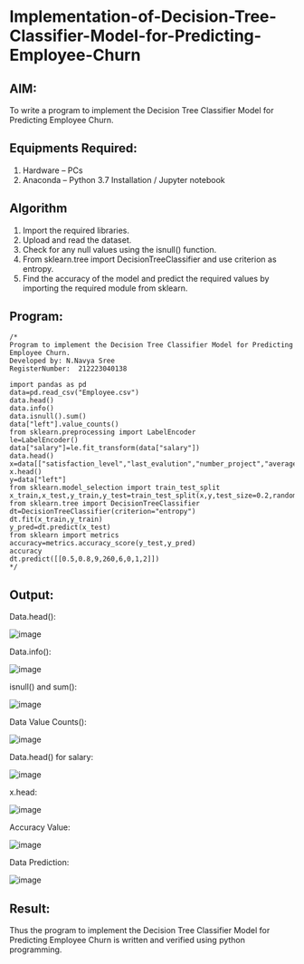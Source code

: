# Implementation-of-Decision-Tree-Classifier-Model-for-Predicting-Employee-Churn

## AIM:
To write a program to implement the Decision Tree Classifier Model for Predicting Employee Churn.

## Equipments Required:
1. Hardware – PCs
2. Anaconda – Python 3.7 Installation / Jupyter notebook

## Algorithm
1. Import the required libraries.
2.  Upload and read the dataset.   
3. Check for any null values using the isnull() function.
4.  From sklearn.tree import DecisionTreeClassifier and use criterion as entropy.
5.  Find the accuracy of the model and predict the required values by importing the required module from sklearn.

## Program:
```
/*
Program to implement the Decision Tree Classifier Model for Predicting Employee Churn.
Developed by: N.Navya Sree
RegisterNumber:  212223040138

import pandas as pd
data=pd.read_csv("Employee.csv")
data.head()
data.info()
data.isnull().sum()
data["left"].value_counts()
from sklearn.preprocessing import LabelEncoder
le=LabelEncoder()
data["salary"]=le.fit_transform(data["salary"])
data.head()
x=data[["satisfaction_level","last_evalution","number_project","average_montly_hours","time_spend_company","work_accident","promotion_last_5years","salary"]]
x.head()
y=data["left"]
from sklearn.model_selection import train_test_split
x_train,x_test,y_train,y_test=train_test_split(x,y,test_size=0.2,random_state=100)
from sklearn.tree import DecisionTreeClassifier
dt=DecisionTreeClassifier(criterion="entropy")
dt.fit(x_train,y_train)
y_pred=dt.predict(x_test)
from sklearn import metrics
accuracy=metrics.accuracy_score(y_test,y_pred)
accuracy
dt.predict([[0.5,0.8,9,260,6,0,1,2]])
*/
```

## Output:
Data.head():

![image](https://github.com/22003264/Implementation-of-Decision-Tree-Classifier-Model-for-Predicting-Employee-Churn/assets/119389139/fe7e2a52-b584-4686-8027-b1cb8ec0c136)

Data.info():

![image](https://github.com/22003264/Implementation-of-Decision-Tree-Classifier-Model-for-Predicting-Employee-Churn/assets/119389139/e91f5083-b124-4bde-a531-a3a8f8f469cb)

isnull() and sum():

![image](https://github.com/22003264/Implementation-of-Decision-Tree-Classifier-Model-for-Predicting-Employee-Churn/assets/119389139/13765c70-5817-4e4a-875b-191ff0b3a687)

Data Value Counts():

![image](https://github.com/22003264/Implementation-of-Decision-Tree-Classifier-Model-for-Predicting-Employee-Churn/assets/119389139/01560d37-b412-446d-8648-705b39e7a7ea)

Data.head() for salary:

![image](https://github.com/22003264/Implementation-of-Decision-Tree-Classifier-Model-for-Predicting-Employee-Churn/assets/119389139/459eba34-9924-4f09-a9fe-c3db2cb4b230)

x.head:

![image](https://github.com/22003264/Implementation-of-Decision-Tree-Classifier-Model-for-Predicting-Employee-Churn/assets/119389139/9c7e8ea2-4992-464f-9c3e-8ade02113569)

Accuracy Value:

![image](https://github.com/22003264/Implementation-of-Decision-Tree-Classifier-Model-for-Predicting-Employee-Churn/assets/119389139/7dd3fc29-5591-415e-b43c-bb3d9bcb392c)

Data Prediction:

![image](https://github.com/22003264/Implementation-of-Decision-Tree-Classifier-Model-for-Predicting-Employee-Churn/assets/119389139/9a5343bc-3a31-4ab6-9e9d-96bad64d5909)

## Result:
Thus the program to implement the  Decision Tree Classifier Model for Predicting Employee Churn is written and verified using python programming.
